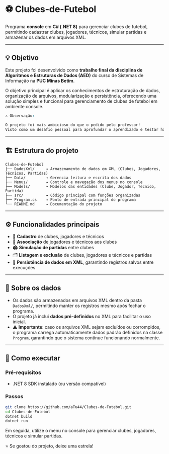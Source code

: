 # ⚽ Clubes-de-Futebol

Programa **console** em **C# (.NET 8)** para gerenciar clubes de futebol, permitindo cadastrar clubes, jogadores, técnicos, simular partidas e armazenar os dados em arquivos XML.

---

## 💡 Objetivo

Este projeto foi desenvolvido como **trabalho final da disciplina de Algoritmos e Estruturas de Dados (AED)** do curso de Sistemas de Informação na **PUC Minas Betim**.  

O objetivo principal é aplicar os conhecimentos de estruturação de dados, organização de arquivos, modularização e persistência, oferecendo uma solução simples e funcional para gerenciamento de clubes de futebol em ambiente console.

```css
⚠️ Observação:

O projeto foi mais ambicioso do que o pedido pelo professor!
Visto como um desafio pessoal para aprofundar o aprendizado e testar habilidades além do requisito mínimo.
```

---

## 🏗️ Estrutura do projeto
```plaintext
Clubes-de-Futebol
├── DadosXml/     → Armazenamento de dados em XML (Clubes, Jogadores, Técnicos, Partidas)
├── Data/         → Gerencia leitura e escrita dos dados
├── Menus/        → Controle e navegação dos menus no console
├── Models/       → Modelos das entidades (Clube, Jogador, Tecnico, Partida)
├── src/          → Código principal com funções organizadas
├── Program.cs    → Ponto de entrada principal do programa
└── README.md     → Documentação do projeto
```
---

## ⚙️ Funcionalidades principais

- 📄 **Cadastro** de clubes, jogadores e técnicos
- 🤝 **Associação** de jogadores e técnicos aos clubes
- 🏟️ **Simulação de partidas** entre clubes
- 🗂️ **Listagem e exclusão** de clubes, jogadores e técnicos e partidas
- 💾 **Persistência de dados em XML**, garantindo registros salvos entre execuções

---

## 💾 Sobre os dados

- Os dados são armazenados em arquivos XML dentro da pasta `DadosXml/`, permitindo manter os registros mesmo após fechar o programa.
- O projeto já inclui **dados pré-definidos** no XML para facilitar o uso inicial.
- ⚠️ **Importante**: caso os arquivos XML sejam excluídos ou corrompidos, o programa carrega automaticamente dados padrão definidos na classe `Program`, garantindo que o sistema continue funcionando normalmente.

---

## 🚀 Como executar

### Pré-requisitos

- .NET 8 SDK instalado (ou versão compatível)

### Passos

```bash
git clone https://github.com/aTu44/Clubes-de-Futebol.git
cd Clubes-de-Futebol
dotnet build
dotnet run

```
Em seguida, utilize o menu no console para gerenciar clubes, jogadores, técnicos e simular partidas.


⭐ Se gostou do projeto, deixe uma estrela!
